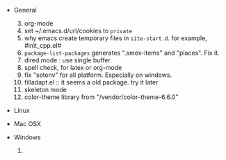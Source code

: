 
* General

    3. org-mode
    7. set ~/.emacs.d/url/cookies to `private`
    8. why emacs create temporary files in `site-start.d`. for example, #init_cpp.el#
    9. `package-list-packages` generates ".smex-items" and "places". Fix it.
    10. dired mode : use single buffer
    11. spell check, for latex or org-mode
    12. fix "setenv" for all platform. Especially on windows.
    13. filladapt.el :: it seems a old package. try it later
    14. skeleton mode
    15. color-theme library from "/vendor/color-theme-6.6.0"
    
* Linux

* Mac OSX

* Windows

  1. 
